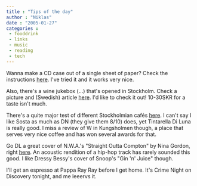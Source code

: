 ```yaml
---
title : "Tips of the day"
author : "Niklas"
date : "2005-01-27"
categories : 
 - fooddrink
 - links
 - music
 - reading
 - tech
---
```


Wanna make a CD case out of a single sheet of paper? Check the instructions [here](http://www.papercdcase.com). I've tried it and it works very nice.

Also, there's a wine jukebox (...) that's opened in Stockholm. Check a picture and (Swedish) article [here](http://www.dn.se/DNet/jsp/polopoly.jsp?d=631&a=352672&previousRenderType=1). I'd like to check it out! 10-30SKR for a taste isn't much.

There's a quite major test of different Stockholmian cafés [here](http://www.dn.se/DNet/jsp/polopoly.jsp?d=631&a=225573&previousRenderType=3). I can't say I like Sosta as much as DN (they give them 8/10) does, yet Tintarella Di Luna is really good. I miss a review of W in Kungsholmen though, a place that serves very nice coffee and has won several awards for that.

Go DL a great cover of N.W.A.'s "Straight Outta Compton" by Nina Gordon, right [here](http://www.ninagordon.com/sightsandsounds.html). An acoustic rendition of a hip-hop track has rarely sounded this good. I like Dressy Bessy's cover of Snoop's "Gin 'n' Juice" though.

I'll get an espresso at Pappa Ray Ray before I get home. It's Crime Night on Discovery tonight, and me leeervs it.
